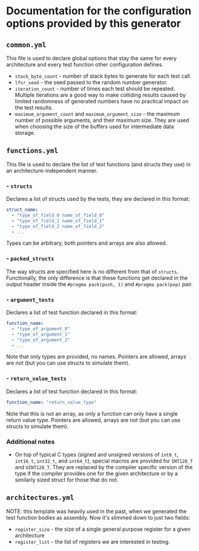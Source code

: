 # Documentation for the configuration options provided by this generator

## `common.yml`

This file is used to declare global options that stay the same for every architecture and every test function other configuration defines.

- `stack_byte_count` - number of stack bytes to generate for each test call.
- `lfsr_seed` - the seed passed to the random number generator.
- `iteration_count` - number of times each test should be repeated. Multiple iterations are a good way to make colliding results caused by limited randomness of generated numbers have no practical impact on the test results.
- `maximum_argument_count` and `maximum_argument_size` - the maximum number of possible arguments, and their maximum size. They are used when choosing the size of the buffers used for intermediate data storage.

## `functions.yml`

This file is used to declare the list of test functions (and structs they use) in an architecture-independent manner.

### - `structs`

Declares a list of structs used by the tests, they are declared in this format:
```yaml
struct_name:
  - "type_of_field_0 name_of_field_0"
  - "type_of_field_1 name_of_field_1"
  - "type_of_field_2 name_of_field_2"
  - ...
```
Types can be arbitrary, both pointers and arrays are also allowed.

### - `packed_structs`

The way structs are specified here is no different from that of `structs`. Functionally, the only difference is that these functions get declared in the output header inside the `#pragma pack(push, 1)` and `#pragma pack(pop)` pair.

### - `argument_tests`

Declares a list of test function declared in this format:
```yaml
function_name:
  - "type_of_argument_0"
  - "type_of_argument_1"
  - "type_of_argument_2"
  - ...
```
Note that only types are provided, no names.
Pointers are allowed, arrays are not (but you can use structs to simulate them).

### - `return_value_tests`

Declares a list of test function declared in this format:
```yaml
function_name: "return_value_type"
```
Note that this is not an array, as only a function can only have a single return value type.
Pointers are allowed, arrays are not (but you can use structs to simulate them).

### Additional notes

- On top of typical C types (signed and unsigned versions of `int8_t`, `int16_t`, `int32_t`, and `int64_t`), special macros are provided for `INT128_T` and `UINT128_T`. They are replaced by the compiler specific version of the type if the compiler provides one for the given architecture or by a similarly sized struct for those that do not.

## `architectures.yml`

NOTE: this template was heavily used in the past, when we generated the test function bodies as assembly. Now it's slimmed down to just two fields:

- `register_size` - the size of a single general purpose register for a given architecture
- `register_list` - the list of registers we are interested in testing.

